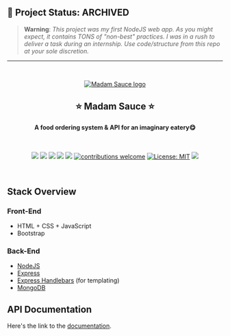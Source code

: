 ## 📌 Project Status: ARCHIVED
> **Warning**: *This project was my first NodeJS web app. As you might expect, it contains TONS of "non-best" practices. I was in a rush to deliver a task during an internship. Use code/structure from this repo at your sole discretion.*
-----

<br>
<a href="https://madam-sauce.herokuapp.com/" target="_blank"><p align="center">
  <img src="public/img/logo-large.png" alt="Madam Sauce logo">
</p></a>
<h2 align="center">⭐ Madam Sauce ⭐</h2>
<h4 align="center">A food ordering system & API for an imaginary eatery😋</h4>
<br>
<div align="center">

![](https://img.shields.io/github/stars/omzi/madam-sauce.svg)
![](https://img.shields.io/github/forks/omzi/madam-sauce.svg)
![](https://img.shields.io/github/release/omzi/madam-sauce.svg)
![](https://img.shields.io/github/repo-size/omzi/madam-sauce)
![](https://img.shields.io/github/issues/omzi/madam-sauce.svg)
[![contributions welcome](https://img.shields.io/badge/contributions-welcome-brightgreen.svg?style=flat)](https://github.com/omzi/madam-sauce/issues)
[![License: MIT](https://img.shields.io/badge/License-MIT-yellow.svg)](https://opensource.org/licenses/MIT)
![](https://img.shields.io/twitter/follow/0xOmzi.svg?style=social&label=@0xOmzi)

</div>
<br>

## Stack Overview

### Front-End

- HTML + CSS + JavaScript
- Bootstrap

### Back-End

- [NodeJS](https://nodejs.org/en/)
- [Express](https://expressjs.com/)
- [Express Handlebars](https://www.npmjs.com/package/express-handlebars) (for templating)
- [MongoDB](https://www.mongodb.com/)


## API Documentation
Here's the link to the [documentation](https://documenter.getpostman.com/view/12425523/TVYKaGsU/).

